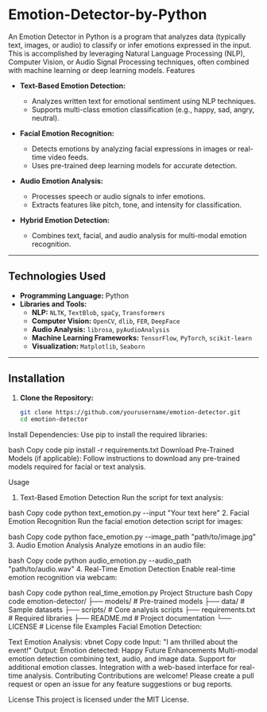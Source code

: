 # Emotion-Detector-by-Python
An Emotion Detector in Python is a program that analyzes data (typically text, images, or audio) to classify or infer emotions expressed in the input. This is accomplished by leveraging Natural Language Processing (NLP), Computer Vision, or Audio Signal Processing techniques, often combined with machine learning or deep learning models.
Features

- **Text-Based Emotion Detection:**
  - Analyzes written text for emotional sentiment using NLP techniques.
  - Supports multi-class emotion classification (e.g., happy, sad, angry, neutral).

- **Facial Emotion Recognition:**
  - Detects emotions by analyzing facial expressions in images or real-time video feeds.
  - Uses pre-trained deep learning models for accurate detection.

- **Audio Emotion Analysis:**
  - Processes speech or audio signals to infer emotions.
  - Extracts features like pitch, tone, and intensity for classification.

- **Hybrid Emotion Detection:**
  - Combines text, facial, and audio analysis for multi-modal emotion recognition.

---

## Technologies Used

- **Programming Language:** Python
- **Libraries and Tools:**
  - **NLP:** `NLTK`, `TextBlob`, `spaCy`, `Transformers`
  - **Computer Vision:** `OpenCV`, `dlib`, `FER`, `DeepFace`
  - **Audio Analysis:** `librosa`, `pyAudioAnalysis`
  - **Machine Learning Frameworks:** `TensorFlow`, `PyTorch`, `scikit-learn`
  - **Visualization:** `Matplotlib`, `Seaborn`

---

## Installation

1. **Clone the Repository:**
   ```bash
   git clone https://github.com/yourusername/emotion-detector.git
   cd emotion-detector
Install Dependencies: Use pip to install the required libraries:

bash
Copy code
pip install -r requirements.txt
Download Pre-Trained Models (if applicable): Follow instructions to download any pre-trained models required for facial or text analysis.

Usage
1. Text-Based Emotion Detection
Run the script for text analysis:

bash
Copy code
python text_emotion.py --input "Your text here"
2. Facial Emotion Recognition
Run the facial emotion detection script for images:

bash
Copy code
python face_emotion.py --image_path "path/to/image.jpg"
3. Audio Emotion Analysis
Analyze emotions in an audio file:

bash
Copy code
python audio_emotion.py --audio_path "path/to/audio.wav"
4. Real-Time Emotion Detection
Enable real-time emotion recognition via webcam:

bash
Copy code
python real_time_emotion.py
Project Structure
bash
Copy code
emotion-detector/
├── models/               # Pre-trained models
├── data/                 # Sample datasets
├── scripts/              # Core analysis scripts
├── requirements.txt      # Required libraries
├── README.md             # Project documentation
└── LICENSE               # License file
Examples
Facial Emotion Detection:

Text Emotion Analysis:
vbnet
Copy code
Input: "I am thrilled about the event!"
Output: Emotion detected: Happy
Future Enhancements
Multi-modal emotion detection combining text, audio, and image data.
Support for additional emotion classes.
Integration with a web-based interface for real-time analysis.
Contributing
Contributions are welcome! Please create a pull request or open an issue for any feature suggestions or bug reports.

License
This project is licensed under the MIT License.

